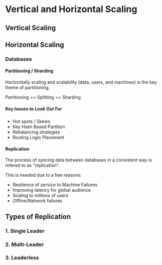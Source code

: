 # Vertical and Horizontal Scaling

## Vertical Scaling

## Horizontal Scaling

### Databases

#### Partitioning / Sharding

Horizontally scaling and scalability (data, users, and machines) is the key theme of partitioning.

Partitioning == Splitting == Sharding

##### Key Issues to Look Out For

- Hot spots / Skews
- Key Hash Based Partition
- Rebalancing strategies
- Routing Logic Placement

#### Replication

The process of syncing data between databases in a consistent way is refered to as
"replication".

This is needed due to a few reasons:

- Resilience of service to Machine Failures
- Improving latency for global audience
- Scaling to millions of users
- Offline/Network failures

## Types of Replication

### 1. Single Leader

### 2. Multi-Leader

### 3. Leaderless